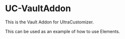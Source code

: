 # UC-VaultAddon

This is the Vault Addon for UltraCustomizer.

This can be used as an example of how to use Elements.
